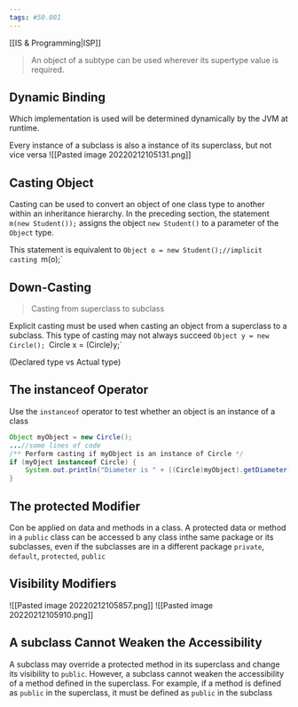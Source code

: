 ```yaml
---
tags: #50.001
---
```

[[IS & Programming|ISP]]

> An object of a subtype can be used wherever its supertype value is required.

## Dynamic Binding
Which implementation is used will be determined dynamically by the JVM at runtime.

Every instance of a subclass is also a instance of its superclass, but not vice versa
![[Pasted image 20220212105131.png]]

## Casting Object
Casting can be used to convert an object of one class type to another within an inheritance hierarchy. 
In the preceding section, the statement
`m(new Student());`
assigns the object `new Student()` to a parameter of the `Object` type.

This statement is equivalent to
`Object o = new Student();//implicit casting
`m(o);`

## Down-Casting
> Casting from superclass to subclass

Explicit casting must be used when casting an object from a superclass to a subclass. 
This type of casting may not always succeed
`Object y = new Circle();
`Circle x = (Circle)y;`

(Declared type vs Actual type)

## The instanceof Operator
Use the `instanceof` operator to test whether an object is an instance of a class
```java
Object myObject = new Circle();
...//some lines of code
/** Perform casting if myObject is an instance of Circle */
if (myOject instanceof Circle) {
	System.out.println("Diameter is " + ((Circle)myObject).getDiameter());
}

```

## The protected Modifier
Con be applied on data and methods in a class.
A protected data or method in a `public` class can be accessed b any class inthe same package or its subclasses, even if the subclasses are in a different package
`private`, `default`, `protected`, `public`

## Visibility Modifiers
![[Pasted image 20220212105857.png]]
![[Pasted image 20220212105910.png]]

## A subclass Cannot Weaken the Accessibility
A subclass may override a protected method in its superclass and change its visibility to `public`.
However, a subclass cannot weaken the accessibility of a method defined in the superclass.
For example, if a method is defined as `public` in the superclass, it must be defined as `public` in the subclass